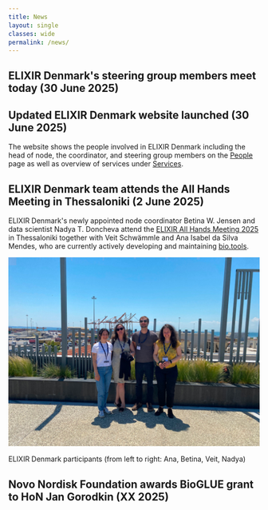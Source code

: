 ```yaml
---
title: News
layout: single
classes: wide
permalink: /news/
---
```


## ELIXIR Denmark's steering group members meet today (30 June 2025)


## Updated ELIXIR Denmark website launched (30 June 2025)

The website shows the people involved in ELIXIR Denmark including the head of node, the coordinator, and steering group members on the [People](people.md) page as well as overview of services under [Services](services.md).  


## ELIXIR Denmark team attends the All Hands Meeting in Thessaloniki (2 June 2025)

ELIXIR Denmark's newly appointed node coordinator Betina W. Jensen and data scientist Nadya T. Doncheva attend the [ELIXIR All Hands Meeting 2025](https://elixir-events.eventscase.com/EN/ahm2025) in Thessaloniki together with Veit Schwämmle and Ana Isabel da Silva Mendes, who are currently actively developing and maintaining [bio.tools](https://bio.tools/). 

<div class="centered-image-title">
  <img alt="Group picture AHM25" src="/assets/images/group_picture_DK_scaled.jpg" />
  <p>ELIXIR Denmark participants (from left to right: Ana, Betina, Veit, Nadya)</p>
</div>


## Novo Nordisk Foundation awards BioGLUE grant to HoN Jan Gorodkin (XX 2025)



